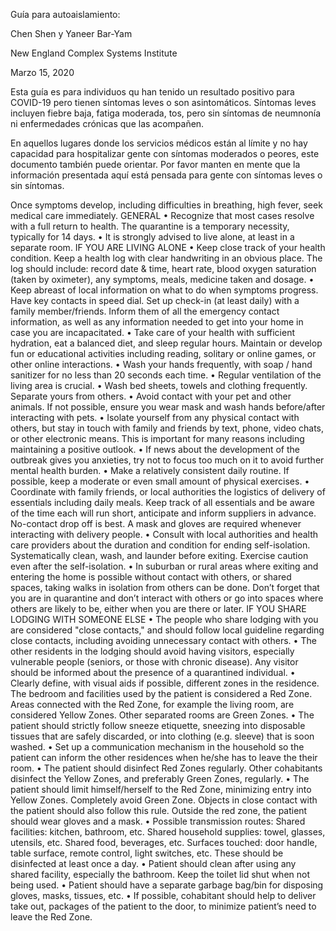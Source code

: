 Guía para autoaislamiento:

Chen Shen y Yaneer Bar-Yam

New England Complex Systems Institute

Marzo 15, 2020

Esta guía es para individuos qu han tenido un resultado positivo para COVID-19 pero tienen síntomas leves o son asintomáticos. Síntomas leves incluyen fiebre baja, fatiga moderada, tos, pero sin síntomas de neumnonía ni enfermedades crónicas que las acompañen.

En aquellos lugares donde los servicios médicos están al límite y no hay capacidad para hospitalizar gente con síntomas moderados o peores, este documento también puede orientar. Por favor manten en mente que la información presentada aquí está pensada para gente con síntomas leves o sin síntomas.


Once symptoms develop, including difficulties in breathing,
high fever, seek medical care immediately.
GENERAL
• Recognize that most cases resolve with a full return to
health. The quarantine is a temporary necessity, typically
for 14 days.
• It is strongly advised to live alone, at least in a separate
room.
IF YOU ARE LIVING ALONE
• Keep close track of your health condition. Keep a health
log with clear handwriting in an obvious place. The log
should include: record date & time, heart rate, blood
oxygen saturation (taken by oximeter), any symptoms,
meals, medicine taken and dosage.
• Keep abreast of local information on what to do when
symptoms progress. Have key contacts in speed dial. Set
up check-in (at least daily) with a family member/friends.
Inform them of all the emergency contact information, as
well as any information needed to get into your home in
case you are incapacitated.
• Take care of your health with sufficient hydration, eat
a balanced diet, and sleep regular hours. Maintain or
develop fun or educational activities including reading,
solitary or online games, or other online interactions.
• Wash your hands frequently, with soap / hand sanitizer
for no less than 20 seconds each time.
• Regular ventilation of the living area is crucial.
• Wash bed sheets, towels and clothing frequently. Separate
yours from others.
• Avoid contact with your pet and other animals. If not possible, ensure you wear mask and wash hands before/after
interacting with pets.
• Isolate yourself from any physical contact with others, but
stay in touch with family and friends by text, phone, video
chats, or other electronic means. This is important for
many reasons including maintaining a positive outlook.
• If news about the development of the outbreak gives you
anxieties, try not to focus too much on it to avoid further
mental health burden.
• Make a relatively consistent daily routine. If possible,
keep a moderate or even small amount of physical exercises.
• Coordinate with family friends, or local authorities the
logistics of delivery of essentials including daily meals.
Keep track of all essentials and be aware of the time
each will run short, anticipate and inform suppliers in
advance. No-contact drop off is best. A mask and gloves
are required whenever interacting with delivery people.
• Consult with local authorities and health care providers
about the duration and condition for ending self-isolation.
Systematically clean, wash, and launder before exiting.
Exercise caution even after the self-isolation.
• In suburban or rural areas where exiting and entering the
home is possible without contact with others, or shared
spaces, taking walks in isolation from others can be done.
Don’t forget that you are in quarantine and don’t interact
with others or go into spaces where others are likely to
be, either when you are there or later.
IF YOU SHARE LODGING WITH SOMEONE ELSE
• The people who share lodging with you are considered
"close contacts," and should follow local guideline regarding close contacts, including avoiding unnecessary
contact with others.
• The other residents in the lodging should avoid having
visitors, especially vulnerable people (seniors, or those
with chronic disease). Any visitor should be informed
about the presence of a quarantined individual.
• Clearly define, with visual aids if possible, different zones
in the residence. The bedroom and facilities used by the
patient is considered a Red Zone. Areas connected with
the Red Zone, for example the living room, are considered
Yellow Zones. Other separated rooms are Green Zones.
• The patient should strictly follow sneeze etiquette, sneezing into disposable tissues that are safely discarded, or
into clothing (e.g. sleeve) that is soon washed.
• Set up a communication mechanism in the household so
the patient can inform the other residences when he/she
has to leave the their room.
• The patient should disinfect Red Zones regularly. Other
cohabitants disinfect the Yellow Zones, and preferably
Green Zones, regularly.
• The patient should limit himself/herself to the Red Zone,
minimizing entry into Yellow Zones. Completely avoid
Green Zone. Objects in close contact with the patient
should also follow this rule. Outside the red zone, the
patient should wear gloves and a mask.
• Possible transmission routes: Shared facilities: kitchen,
bathroom, etc. Shared household supplies: towel, glasses,
utensils, etc. Shared food, beverages, etc. Surfaces
touched: door handle, table surface, remote control, light
switches, etc. These should be disinfected at least once a
day.
• Patient should clean after using any shared facility, especially the bathroom. Keep the toilet lid shut when not
being used.
• Patient should have a separate garbage bag/bin for disposing gloves, masks, tissues, etc.
• If possible, cohabitant should help to deliver take out,
packages of the patient to the door, to minimize patient’s
need to leave the Red Zone.
